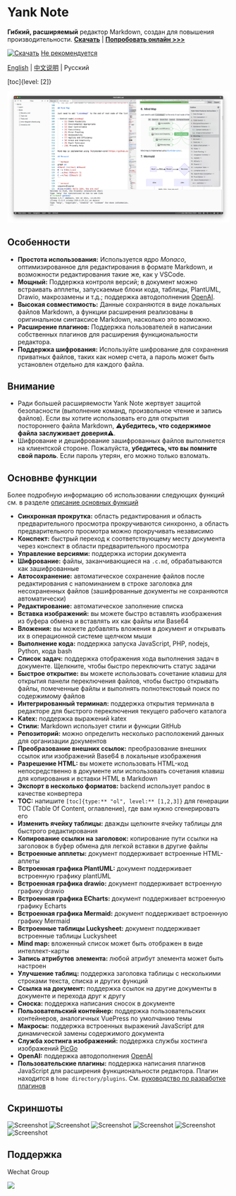 # Yank Note

**Гибкий, расширяемый** редактор Markdown, создан для повышения производительности. **[Скачать](https://github.com/purocean/yn/releases)** | **[Попробовать онлайн >>>](https://demo.yank-note.com/)**


[![Скачать](./help/mas_en.svg?.inline)](https://apps.apple.com/cn/app/yank-note/id1551528618) [Не рекомендуется](https://github.com/purocean/yn/issues/65#issuecomment-1065799677)

[English](./README.md) | [中文说明](./README_ZH-CN.md) | Русский

[toc]{level: [2]}

![Screenshot](./help/1.png)

## Особенности

- **Простота использования:** Используется ядро *Monaco*, оптимизированное для редактирования в формате Markdown, и возможности редактирования такие же, как у VSCode.
- **Мощный:** Поддержка контроля версий; в документ можно встраивать апплеты, запускаемые блоки кода, таблицы, PlantUML, Drawio, макрозамены и т.д.; поддержка автодополнения [OpenAI](https://openai.com).
- **Высокая совместимость:** Данные сохраняются в виде локальных файлов Markdown, а функции расширения реализованы в оригинальном синтаксисе Markdown, насколько это возможно.
- **Расширение плагинов:** Поддержка пользователей в написании собственных плагинов для расширения функциональности редактора.
- **Поддержка шифрования:** Используйте шифрование для сохранения приватных файлов, таких как номер счета, а пароль может быть установлен отдельно для каждого файла.

## Внимание

- Ради большей расширяемости Yank Note жертвует защитой безопасности (выполнение команд, произвольное чтение и запись файлов). Если вы хотите использовать его для открытия постороннего файла Markdown, ⚠️**убедитесь, что содержимое файла заслуживает доверия**⚠️.
- Шифрование и дешифрование зашифрованных файлов выполняется на клиентской стороне. Пожалуйста, **убедитесь, что вы помните свой пароль**. Если пароль утерян, его можно только взломать.

## Основнве функции

Более подробную информацию об использовании следующих функций см. в разделе [описание основных функций](./help/FEATURES.md)

- **Синхронная прокрутка:** область редактирования и область предварительного просмотра прокручиваются синхронно, а область предварительного просмотра можно прокручивать независимо
- **Конспект:** быстрый переход к соответствующему месту документа через конспект в области предварительного просмотра
- **Управление версиями:** поддержка истории документа
- **Шифрование:** файлы, заканчивающиеся на `.c.md`, обрабатываются как зашифрованные
- **Автосохранение:** автоматическое сохранение файлов после редактирования с напоминанием в строке заголовка для несохраненных файлов (зашифрованные документы не сохраняются автоматически)
- **Редактирование:** автоматическое заполнение списка
- **Вставка изображений:** вы можете быстро вставлять изображения из буфера обмена и вставлять их как файлы или Base64
- **Вложения:** вы можете добавлять вложения в документ и открывать их в операционной системе щелчком мыши
- **Выполнение кода:** поддержка запуска JavaScript, PHP, nodejs, Python, кода bash
- **Список задач:** поддержка отображения хода выполнения задач в документе. Щелкните, чтобы быстро переключить статус задачи
- **Быстрое открытие:** вы можете использовать сочетание клавиш для открытия панели переключения файлов, чтобы быстро открывать файлы, помеченные файлы и выполнять полнотекстовый поиск по содержимому файлов
- **Интегрированный терминал:** поддержка открытия терминала в редакторе для быстрого переключения текущего рабочего каталога
- **Katex:** поддержка выражений katex
- **Стили:** Markdown использует стили и функции GitHub
- **Репозиторий:** можно определить несколько расположений данных для организации документов
- **Преобразование внешних ссылок:** преобразование внешних ссылок или изображений Base64 в локальные изображения
- **Разрешение HTML:** вы можете использовать HTML-код непосредственно в документе или использовать сочетания клавиш для копирования и вставки HTML в Markdown
- **Экспорт в несколько форматов:** backend использует pandoc в качестве конвертера
- **TOC:** напишите `[toc]{type:** "ol", level:** [1,2,3]}` для генерации TOC (Table Of Content, оглавление), где вам нужно сгенерировать его
- **Изменить ячейку таблицы:** дважды щелкните ячейку таблицы для быстрого редактирования
- **Копирование ссылки на заголовок:** копирование пути ссылки на заголовок в буфер обмена для легкой вставки в другие файлы
- **Встроенные апплеты:** документ поддерживает встроенные HTML-аплеты
- **Встроенная графика PlantUML:** документ поддерживает встроенную графику plantUML
- **Встроенная графика drawio:** документ поддерживает встроенную графику drawio
- **Встроенная графика ECharts:** документ поддерживает встроенную графику Echarts
- **Встроенная графика Mermaid:** документ поддерживает встроенную графику Mermaid
- **Встроенные таблицы Luckysheet:** документ поддерживает встроенные таблицы Luckysheet
- **Mind map:** вложенный список может быть отображен в виде интеллект-карты
- **Запись атрибутов элемента:** любой атрибут элемента может быть настроен
- **Улучшение таблиц:** поддержка заголовка таблицы с несколькими строками текста, списка и других функций
- **Ссылка на документ:** поддержка ссылок на другие документы в документе и перехода друг к другу
- **Сноска:** поддержка написания сносок в документе
- **Пользовательский контейнер:** поддержка пользовательских контейнеров, аналогичных VuePress по умолчанию темы
- **Макросы:** поддержка встроенных выражений JavaScript для динамической замены содержимого документа
- **Служба хостинга изображений:** поддержка службы хостинга изображений [PicGo](https://picgo.github.io/PicGo-Doc/)
- **OpenAI:** поддержка автодополнения [OpenAI](https://openai.com)
- **Пользовательские плагины:** поддержка написания плагинов JavaScript для расширения функциональности редактора. Плагин находится в `home directory/plugins`. См. [руководство по разработке плагинов](./help/PLUGIN.md)

## Скриншоты

![Screenshot](./help/6.png)
![Screenshot](./help/7.png)
![Screenshot](./help/2.png)
![Screenshot](./help/3.png)
![Screenshot](./help/4.png)
![Screenshot](./help/5.png)

## Поддержка

Wechat Group

<img src="./help/qrcode-wechat.jpg?.inline" width="150">
